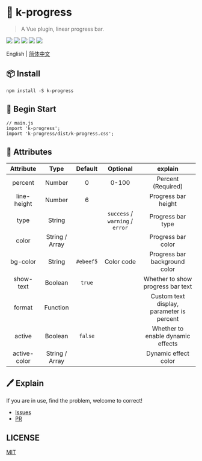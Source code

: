# 🌈 k-progress

> A Vue plugin, linear progress bar.

![](https://img.shields.io/npm/v/k-progress?color=success&style=flat-square)
![](https://img.shields.io/github/languages/top/xrkffgg/k-progress?style=flat-square)
![](https://img.shields.io/github/languages/code-size/xrkffgg/k-progress?color=orange&style=flat-square)
![](https://img.shields.io/github/stars/xrkffgg/k-progress?color=blueviolet&style=flat-square)
![](https://img.shields.io/github/license/xrkffgg/k-progress?color=red&style=flat-square)

English | [简体中文](./README-CN.md) 

## 📦 Install
```
npm install -S k-progress
```

## 🔨 Begin Start
```
// main.js
import 'k-progress';
import 'k-progress/dist/k-progress.css';
```

## 📔 Attributes
|  Attribute   |      Type      |  Default  |            Optional             |                  explain                  |
| :----------: | :------------: | :-------: | :-----------------------------: | :---------------------------------------: |
|   percent    |     Number     |     0     |              0-100              |            Percent (Required)             |
| line-height  |     Number     |     6     |                                 |            Progress bar height            |
|     type     |     String     |           | `success` / `warning` / `error` |             Progress bar type             |
|    color     | String / Array |           |                                 |            Progress bar color             |
|   bg-color   |     String     | `#ebeef5` |           Color code            |       Progress bar background color       |
|  show-text   |    Boolean     |  `true`   |                                 |     Whether to show progress bar text     |
|    format    |    Function    |           |                                 | Custom text display, parameter is percent |
|    active    |    Boolean     |  `false`  |                                 |     Whether to enable dynamic effects     |
| active-color | String / Array |           |                                 |           Dynamic effect color            |

## 🖊 Explain
If you are in use, find the problem, welcome to correct!
- [Issues](https://github.com/xrkffgg/k-progress/issues) 
- [PR](https://github.com/xrkffgg/k-progress/pulls)

## LICENSE
[MIT](https://github.com/xrkffgg/k-progress/blob/master/LICENSE)